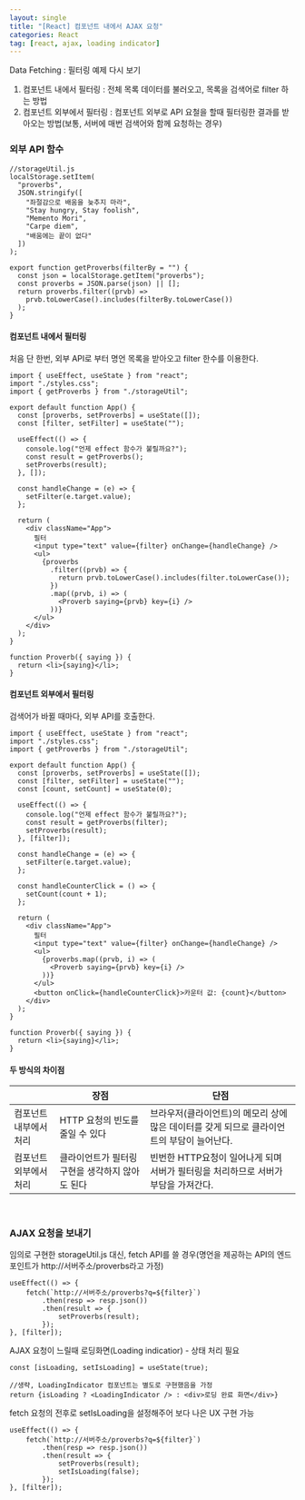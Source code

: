 ```yaml
---
layout: single
title: "[React] 컴포넌트 내에서 AJAX 요청"
categories: React
tag: [react, ajax, loading indicator]
---
```


Data Fetching : 필터링 예제 다시 보기

1. 컴포넌트 내에서 필터링 : 전체 목록 데이터를 불러오고, 목록을 검색어로 filter 하는 방법
2. 컴포넌트 외부에서 필터링 : 컴포넌트 외부로 API 요철을 할때 필터링한 결과를 받아오는 방법(보통, 서버에 매번 검색어와 함께 요청하는 경우)

### **외부 API 함수**

```react
//storageUtil.js
localStorage.setItem(
  "proverbs",
  JSON.stringify([
    "좌절감으로 배움을 늦추지 마라",
    "Stay hungry, Stay foolish",
    "Memento Mori",
    "Carpe diem",
    "배움에는 끝이 없다"
  ])
);

export function getProverbs(filterBy = "") {
  const json = localStorage.getItem("proverbs");
  const proverbs = JSON.parse(json) || [];
  return proverbs.filter((prvb) =>
    prvb.toLowerCase().includes(filterBy.toLowerCase())
  );
}

```

#### **컴포넌트 내에서 필터링**

처음 단 한번, 외부 API로 부터 명언 목록을 받아오고 filter 한수를 이용한다.

```react
import { useEffect, useState } from "react";
import "./styles.css";
import { getProverbs } from "./storageUtil";

export default function App() {
  const [proverbs, setProverbs] = useState([]);
  const [filter, setFilter] = useState("");

  useEffect(() => {
    console.log("언제 effect 함수가 불릴까요?");
    const result = getProverbs();
    setProverbs(result);
  }, []);

  const handleChange = (e) => {
    setFilter(e.target.value);
  };

  return (
    <div className="App">
      필터
      <input type="text" value={filter} onChange={handleChange} />
      <ul>
        {proverbs
          .filter((prvb) => {
            return prvb.toLowerCase().includes(filter.toLowerCase());
          })
          .map((prvb, i) => (
            <Proverb saying={prvb} key={i} />
          ))}
      </ul>
    </div>
  );
}

function Proverb({ saying }) {
  return <li>{saying}</li>;
}
```

#### **컴포넌트 외부에서 필터링**

검색어가 바뀔 때마다, 외부 API를 호출한다.

```react
import { useEffect, useState } from "react";
import "./styles.css";
import { getProverbs } from "./storageUtil";

export default function App() {
  const [proverbs, setProverbs] = useState([]);
  const [filter, setFilter] = useState("");
  const [count, setCount] = useState(0);

  useEffect(() => {
    console.log("언제 effect 함수가 불릴까요?");
    const result = getProverbs(filter);
    setProverbs(result);
  }, [filter]);

  const handleChange = (e) => {
    setFilter(e.target.value);
  };

  const handleCounterClick = () => {
    setCount(count + 1);
  };

  return (
    <div className="App">
      필터
      <input type="text" value={filter} onChange={handleChange} />
      <ul>
        {proverbs.map((prvb, i) => (
          <Proverb saying={prvb} key={i} />
        ))}
      </ul>
      <button onClick={handleCounterClick}>카운터 값: {count}</button>
    </div>
  );
}

function Proverb({ saying }) {
  return <li>{saying}</li>;
}
```

#### 두 방식의 차이점

|                        | 장점                                            | 단점                                                         |
| ---------------------- | ----------------------------------------------- | ------------------------------------------------------------ |
| 컴포넌트 내부에서 처리 | HTTP 요청의 빈도를 줄일 수 있다                 | 브라우저(클라이언트)의 메모리 상에 많은 데이터를 갖게 되므로 클라이언트의 부담이 늘어난다. |
| 컴포넌트 외부에서 처리 | 클라이언트가 필터링 구현을 생각하지 않아도 된다 | 빈번한 HTTP요청이 일어나게 되며 서버가 필터링을 처리하므로 서버가 부담을 가져간다. |

<br>

### **AJAX 요청을 보내기**

임의로 구현한 storageUtil.js 대신, fetch API를 쓸 경우(명언을 제공하는 API의 엔드포인트가 http://서버주소/proverbs라고 가정)

```react
useEffect(() => {
	fetch(`http://서버주소/proverbs?q=${filter}`)
		.then(resp => resp.json())
		.then(result => {
			setProverbs(result);
		});
}, [filter]);
```

AJAX 요청이 느릴때 로딩화면(Loading indicatior) - 상태 처리 필요

```react
const [isLoading, setIsLoading] = useState(true);

//생략, LoadingIndicator 컴포넌트는 별도로 구현했음을 가정
return {isLoading ? <LoadingIndicator /> : <div>로딩 완료 화면</div>}
```

fetch 요청의 전후로 setIsLoading을 설정해주어 보다 나은 UX 구현 가능

```react
useEffect(() => {
	fetch(`http://서버주소/proverbs?q=${filter}`)
		.then(resp => resp.json())
		.then(result => {
			setProverbs(result);
			setIsLoading(false);
		});
}, [filter]);
```

